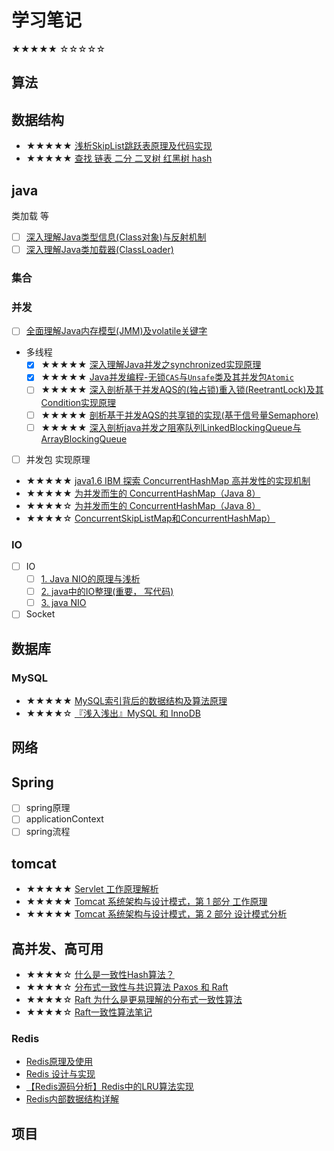 # 学习笔记

★★★★★
☆☆☆☆☆

## 算法

## 数据结构

- ★★★★★ [浅析SkipList跳跃表原理及代码实现](https://blog.csdn.net/ict2014/article/details/17394259)
- ★★★★★ [查找 链表 二分 二叉树 红黑树 hash](../search/search.md)

## java

类加载 等
- [ ] [深入理解Java类型信息(Class对象)与反射机制](https://blog.csdn.net/javazejian/article/details/70768369)
- [ ] [深入理解Java类加载器(ClassLoader)](https://blog.csdn.net/javazejian/article/details/73413292)

### 集合

### 并发

- [ ] [全面理解Java内存模型(JMM)及volatile关键字](https://blog.csdn.net/javazejian/article/details/72772461)
- 多线程
    - [x] ★★★★★ [深入理解Java并发之synchronized实现原理](https://blog.csdn.net/javazejian/article/details/72828483)
    - [x] ★★★★★ [Java并发编程-无锁`CAS`与`Unsafe`类及其并发包`Atomic`](https://blog.csdn.net/javazejian/article/details/72772470#无锁的执行者-cas)
    - [ ] ★★★★★ [深入剖析基于并发AQS的(独占锁)重入锁(ReetrantLock)及其Condition实现原理](https://blog.csdn.net/javazejian/article/details/75043422)
    - [ ] ★★★★★ [剖析基于并发AQS的共享锁的实现(基于信号量Semaphore)](https://blog.csdn.net/javazejian/article/details/76167357)
    - [ ] ★★★★★ [深入剖析java并发之阻塞队列LinkedBlockingQueue与ArrayBlockingQueue](https://blog.csdn.net/javazejian/article/details/77410889)
- [ ] 并发包 实现原理

- ★★★★★ [java1.6 IBM 探索 ConcurrentHashMap 高并发性的实现机制](https://www.ibm.com/developerworks/cn/java/java-lo-concurrenthashmap/index.html)
- ★★★★★ [为并发而生的 ConcurrentHashMap（Java 8）](https://www.cnblogs.com/yangming1996/p/8031199.html)
- ★★★★☆ [为并发而生的 ConcurrentHashMap（Java 8）](https://www.cnblogs.com/wzhanke/p/4763356.html)
- ★★★★☆ [ConcurrentSkipListMap和ConcurrentHashMap）](https://www.cnblogs.com/ygj0930/p/6543901.html)

### IO

- [ ] IO
    - [ ] [1. Java NIO的原理与浅析](https://itimetraveler.github.io/2018/05/15/%E3%80%90Java%E3%80%91NIO%E7%9A%84%E7%90%86%E8%A7%A3/)
    - [ ] [2. java中的IO整理(重要， 写代码)](https://www.cnblogs.com/rollenholt/archive/2011/09/11/2173787.html)
    - [ ] [3. java NIO](https://www.cnblogs.com/rollenholt/archive/2011/09/29/2195730.html)
- [ ] Socket

## 数据库

### MySQL

- ★★★★★ [MySQL索引背后的数据结构及算法原理](http://blog.codinglabs.org/articles/theory-of-mysql-index.html)
- ★★★★☆ [『浅入浅出』MySQL 和 InnoDB](https://draveness.me/mysql-innodb)

## 网络

## Spring

- [ ] spring原理
- [ ] applicationContext
- [ ] spring流程

## tomcat

- ★★★★★ [Servlet 工作原理解析](https://www.ibm.com/developerworks/cn/java/j-lo-servlet/index.html)
- ★★★★★ [Tomcat 系统架构与设计模式，第 1 部分 工作原理](https://www.ibm.com/developerworks/cn/java/j-lo-tomcat1/index.html)
- ★★★★★ [Tomcat 系统架构与设计模式，第 2 部分 设计模式分析](https://www.ibm.com/developerworks/cn/java/j-lo-tomcat1/index.html)

## 高并发、高可用

- ★★★★☆ [什么是一致性Hash算法？](https://zhuanlan.zhihu.com/p/34985026)
- ★★★★☆ [分布式一致性与共识算法  Paxos 和 Raft ](https://draveness.me/consensus)
- ★★★★☆ [Raft 为什么是更易理解的分布式一致性算法](https://www.cnblogs.com/mindwind/p/5231986.html)
- ★★★★☆ [Raft一致性算法笔记](https://www.jianshu.com/p/096ae57d1fe0)



### Redis

- [Redis原理及使用](http://www.uml.org.cn/sjjm/201803161.asp)
- [Redis 设计与实现](http://redisbook.com/index.html)
- [【Redis源码分析】Redis中的LRU算法实现](https://segmentfault.com/a/1190000017555834)
- [ Redis内部数据结构详解](http://zhangtielei.com/posts/server.html)

### 

## 项目